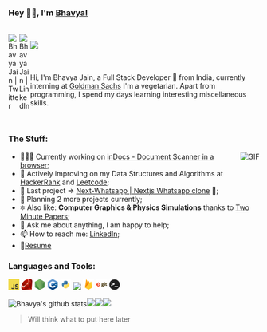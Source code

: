 ### Hey 👋🏽, I'm [Bhavya!]() 

<br/>

<a href="https://twitter.com/bhav_yea">
  <img align="left" alt="Bhavya Jain | Twitter" width="22px" src="https://cdn.jsdelivr.net/npm/simple-icons@v3/icons/twitter.svg" />
</a>
<a href="https://www.linkedin.com/in/bhavya-jain-nd/">
  <img align="left" alt="Bhavya Jain | LinkedIn" width="22px" src="https://cdn.jsdelivr.net/npm/simple-icons@v3/icons/linkedin.svg" />
</a>

![](https://visitor-badge.glitch.me/badge?page_id=basic-bhavya.basic-bhavya)

<br />

Hi, I'm Bhavya Jain, a Full Stack Developer 🚀 from India, currently interning at [Goldman Sachs](https://www.goldmansachs.com/)
I'm a vegetarian.
Apart from programming, I spend my days learning interesting miscellaneous skills. 

<br /> 

### **The Stuff:**

<img align="right" alt="GIF" src="https://media.giphy.com/media/ZVik7pBtu9dNS/giphy.gif" /> 

- 👨🏽‍💻 Currently working on [inDocs - Document Scanner in a browser](https://github.com/SPM-Team-2/indocs);
- 🌱 Actively improving on my Data Structures and Algorithms at [HackerRank](https://www.hackerrank.com/bjain_nd) and [Leetcode](https://leetcode.com/basic-bhavya/);
- 👯 Last project => [Next-Whatsapp | Nextjs Whatsapp clone](https://github.com/basic-bhavya/next-whatsapp) 💬;
- 🤔 Planning 2 more projects currently;
- 🔯 Also like: **Computer Graphics & Physics Simulations** thanks to [Two Minute Papers](https://www.youtube.com/user/keeroyz);
- 💬 Ask me about anything, I am happy to help;
- 📫 How to reach me: [LinkedIn](https://www.linkedin.com/in/bhavya-jain-nd/);
- 📝[Resume](coming_soon)

### **Languages and Tools:**

<code><img height="22" src="https://raw.githubusercontent.com/github/explore/80688e429a7d4ef2fca1e82350fe8e3517d3494d/topics/javascript/javascript.png"></code>
<code><img height="22" src="https://raw.githubusercontent.com/github/explore/5c058a388828bb5fde0bcafd4bc867b5bb3f26f3/topics/ruby/ruby.png"></code>
<code><img height="22" src="https://raw.githubusercontent.com/github/explore/80688e429a7d4ef2fca1e82350fe8e3517d3494d/topics/nodejs/nodejs.png"></code>
<code><img height="22" src="https://raw.githubusercontent.com/github/explore/80688e429a7d4ef2fca1e82350fe8e3517d3494d/topics/cpp/cpp.png"></code>
<code><img height="22" src="https://raw.githubusercontent.com/github/explore/80688e429a7d4ef2fca1e82350fe8e3517d3494d/topics/python/python.png"></code>
<code><img height="22" src="https://raw.githubusercontent.com/github/explore/80688e429a7d4ef2fca1e82350fe8e3517d3494d/topics/postgres/postgres.png"></code>
<code><img height="22" src="https://raw.githubusercontent.com/github/explore/80688e429a7d4ef2fca1e82350fe8e3517d3494d/topics/firebase/firebase.png"></code>
<code><img height="22" src="https://raw.githubusercontent.com/github/explore/80688e429a7d4ef2fca1e82350fe8e3517d3494d/topics/git/git.png"></code>
<code><img height="22" src="https://raw.githubusercontent.com/github/explore/80688e429a7d4ef2fca1e82350fe8e3517d3494d/topics/terminal/terminal.png"></code>



![Bhavya's github stats](https://github-readme-stats.vercel.app/api?username=basic-bhavya&show_icons=true&hide_border=true)<img src="https://i.giphy.com/media/IdyAQJVN2kVPNUrojM/200.webp" width="100"><img src="https://i.giphy.com/media/LMt9638dO8dftAjtco/200.webp" width="100"><img src="https://i.giphy.com/media/KzJkzjggfGN5Py6nkT/200.webp" width="100">

> Will think what to put here later
